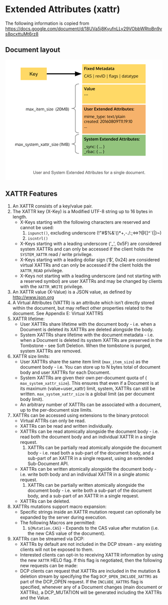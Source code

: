 # Extended Attributes (xattr)

The following information is copied from
https://docs.google.com/document/d/18UVa5j8KyufnLLy29VObbWRtoBn9vs8pcxttuMt6rz8

## Document layout

![Document metadata, attributes and value](ExternalAttributes_Doc_Layout.png)

## XATTR Features

1. An XATTR consists of a key/value pair.
2. The XATTR key (X-Key) is a Modified UTF-8 string up to 16 bytes in length.
    * X-Keys starting with the following characters are reserved and cannot be
      used:
        1. `ispunct()`, excluding underscore (!"#$%&'()*+,-./:;<=>?@[\]^`{|}~)
        2. `iscntrl()`
    * X-Keys starting with a leading underscore ('_', 0x5F) are considered
      system XATTRs and can only be accessed if the client holds the
      `SYSTEM_XATTR` read / write privilege.
    * X-Keys starting with a leading dollar sign (‘$’, 0x24) are considered
      virtual XATTRs and can only be accessed if the client holds the
      `XATTR_READ` privilege.
    * X-Keys not starting with a leading underscore (and not starting with a
      reserved symbol) are user XATTRs and may be changed by clients with the
      `XATTR_WRITE` privilege.
3. An XATTR value (X-Value) is a JSON value, as defined by http://www.json.org
4. A Virtual Attributes (VATTR) is an attribute which isn’t directly stored
   within the document, but may reflect other properties related to the
   document. See Appendix E: Virtual XATTRS
5. XATTR lifetime:
    * User XATTRs share lifetime with the document body - i.e. when a Document
      is deleted its XATTRs are deleted alongside the body.
    * System XATTRs share lifetime with the document metadata - i.e. when a
      Document is deleted its system XATTRs are preserved in the Tombstone -
      see Soft Deletion. When the tombstone is purged, system XATTRs are
      removed.
6. XATTR size limits:
    * User XATTRs share the same item limit (`max_item_size`) as the document
      body - i.e. You can store up to N bytes total of document body and user
      XATTRs for each Document.
    * System XATTRs are given their own per-document quota of (
      `max_system_xattr_size`). This ensures that even if a Document is at its
      maximum (value+user_xattr) limit, system, XATTRs can still be written.
      `max_system_xattr_size` is a global limit (as per document body limit).
    * An arbitrary number of XATTRs can be associated with a document, up to
      the per-document size limits.
7. XATTRs can be accessed using extensions to the binary protocol:
    * Virtual ATTRs can only be read.
    * XATTRs can be read and written individually.
    * XATTRs can be read atomically alongside the document body - i.e. read
      both the document body and an individual XATTR in a single request.
        1. XATTRs can be partially read atomically alongside the document body -
           i.e. read both a sub-part of the document body, and a sub-part of an
           XATTR in a single request, using an extended Sub-Document API.
    * XATTRs can be written atomically alongside the document body - i.e. write
      both body and an individual XATTR in a single atomic request.
        1. XATTRs can be partially written atomically alongside the document
           body - i.e. write both a sub-part of the document body, and a
           sub-part of an XATTR in a single request.
    * XATTRs can be deleted.
8. XATTRs mutations support macro expansion:
    * Specific strings inside an XATTR mutation request can optionally be
      expanded by the server during execution.
    * The following Macros are permitted:
        1. `${Mutation.CAS}` - Expands to the CAS value after mutation (i.e. the
           new CAS value of the document).
9. XATTRs can be streamed via DCP:
    * XATTRs by default are not included in the DCP stream - any existing
      clients will not be exposed to them.
    * Interested clients can opt-in to receiving XATTR information by using the
      new `XATTR` HELO flag. If this flag is negotiated, then the following new
      requests can be made:
    * DCP clients can request that XATTRs are included in the mutation &
      deletion stream by specifying the flag `DCP_OPEN_INCLUDE_XATTRS` as part
      of the DCP_OPEN request.
      If the `INCLUDE_XATTRS` flag is specified, whenever any of a Document
      changes (main document or XATTRs), a DCP_MUTATION will be generated
      including the XATTRs and the Value.
